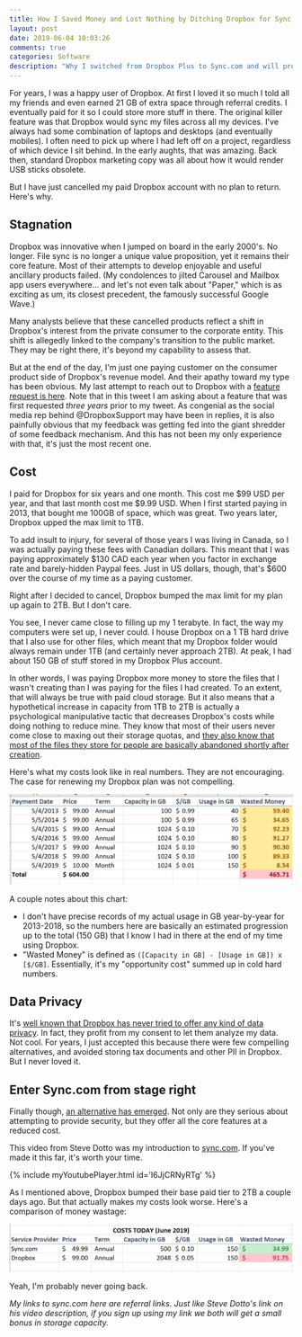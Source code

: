 ```yaml
---
title: How I Saved Money and Lost Nothing by Ditching Dropbox for Sync.com
layout: post
date: 2019-06-04 10:03:26 
comments: true
categories: Software
description: "Why I switched from Dropbox Plus to Sync.com and will probably never switch back."
---
```


[sync-referral]: https://www.sync.com/?_sync_refer=857f710b0

For years, I was a happy user of Dropbox. At first I loved it so much I told all my friends and even earned 21 GB of extra space through referral credits. I eventually paid for it so I could store more stuff in there. The original killer feature was that Dropbox would sync my files across all my devices. I've always had some combination of laptops and desktops (and eventually mobiles). I often need to pick up where I had left off on a project, regardless of which device I sit behind. In the early aughts, that was amazing. Back then, standard Dropbox marketing copy was all about how it would render USB sticks obsolete.

But I have just cancelled my paid Dropbox account with no plan to return. Here's why.

## Stagnation

Dropbox was innovative when I jumped on board in the early 2000's. No longer. File sync is no longer a unique value proposition, yet it remains their core feature. Most of their attempts to develop enjoyable and useful ancillary products failed. (My condolences to jilted Carousel and Mailbox app users everywhere... and let's not even talk about "Paper," which is as exciting as um, its closest precedent, the famously successful Google Wave.)

Many analysts believe that these cancelled products reflect a shift in Dropbox's interest from the private consumer to the corporate entity. This shift is allegedly linked to the company's transition to the public market. They may be right there, it's beyond my capability to assess that.

But at the end of the day, I'm just one paying customer on the consumer product side of Dropbox's revenue model. And their apathy toward my type has been obvious. My last attempt to reach out to Dropbox with a [feature request is here](https://twitter.com/dtjohnso/status/1067803090676535296). Note that in this tweet I am asking about a feature that was first requested *three years* prior to my tweet. As congenial as the social media rep behind @DropboxSupport may have been in replies, it is also painfully obvious that my feedback was getting fed into the giant shredder of some feedback mechanism. And this has not been my only experience with that, it's just the most recent one.

## Cost

I paid for Dropbox for six years and one month. This cost me $99 USD per year, and that last month cost me $9.99 USD. When I first started paying in 2013, that bought me 100GB of space, which was great. Two years later, Dropbox upped the max limit to 1TB. 

To add insult to injury, for several of those years I was living in Canada, so I was actually paying these fees with Canadian dollars. This meant that I was paying approximately $130 CAD each year when you factor in exchange rate and barely-hidden Paypal fees. Just in US dollars, though, that's $600 over the course of my time as a paying customer.

Right after I decided to cancel, Dropbox bumped the max limit for my plan up again to 2TB. But I don't care. 

You see, I never came close to filling up my 1 terabyte. In fact, the way my computers were set up, I never could. I house Dropbox on a 1 TB hard drive that I also use for other files, which meant that my Dropbox folder would always remain under 1TB (and certainly never approach 2TB). At peak, I had about 150 GB of stuff stored in my Dropbox Plus account.

In other words, I was paying Dropbox more money to store the files that I wasn't creating than I was paying for the files I had created. To an extent, that will always be true with paid cloud storage. But it also means that a hypothetical increase in capacity from 1TB to 2TB is actually a psychological manipulative tactic that decreases Dropbox's costs while doing nothing to reduce mine. They know that most of their users never come close to maxing out their storage quotas, and [they also know that most of the files they store for people are basically abandoned shortly after creation](https://techcrunch.com/2019/05/06/dropbox-adds-cold-storage-layer-for-less-frequently-access-files/).

Here's what my costs look like in real numbers. They are not encouraging. The case for renewing my Dropbox plan was not compelling.

![](/images/2019/06/dropbox-costs-1.png)

A couple notes about this chart:

* I don't have precise records of my actual usage in GB year-by-year for 2013-2018, so the numbers here are basically an estimated progression up to the total (150 GB) that I know I had in there at the end of my time using Dropbox.
* "Wasted Money" is defined as `([Capacity in GB] - [Usage in GB]) x [$/GB]`. Essentially, it's my "opportunity cost" summed up in cold hard numbers.

## Data Privacy

It's [well known that Dropbox has never tried to offer any kind of data privacy](https://en.wikipedia.org/wiki/Criticism_of_Dropbox). In fact, they profit from my consent to let them analyze my data. Not cool. For years, I just accepted this because there were few compelling alternatives, and avoided storing tax documents and other PII in Dropbox. But I never loved it.

## Enter Sync.com from stage right

Finally though, [an alternative has emerged][sync-referral]. Not only are they serious about attempting to provide security, but they offer all the core features at a reduced cost.

This video from Steve Dotto was my introduction to [sync.com][sync-referral]. If you've made it this far, it's worth your time.

{% include myYoutubePlayer.html id='I6JjCRNyRTg' %}


As I mentioned above, Dropbox bumped their base paid tier to 2TB a couple days ago. But that actually makes my costs look worse. Here's a comparison of money wastage:

![](/images/2019/06/dropbox-costs-2.png)

Yeah, I'm probably never going back.

*My links to sync.com here are referral links. Just like Steve Dotto's link on his video description, if you sign up using my link we both will get a small bonus in storage capacity.*
